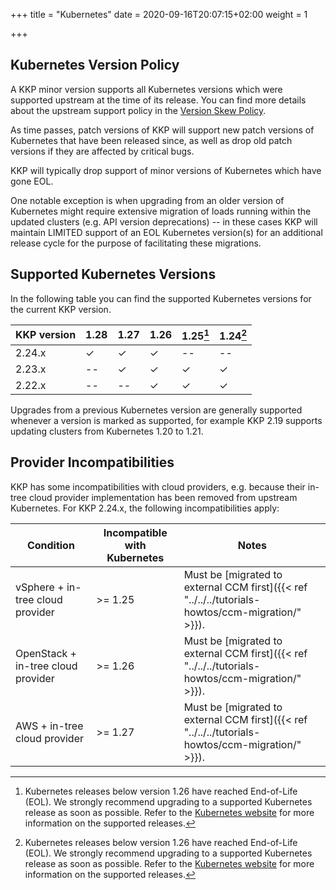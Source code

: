 +++
title = "Kubernetes"
date = 2020-09-16T20:07:15+02:00
weight = 1

+++

## Kubernetes Version Policy

A KKP minor version supports all Kubernetes versions which were supported upstream
at the time of its release. You can find more details about the upstream support
policy in the [Version Skew Policy](https://kubernetes.io/docs/setup/release/version-skew-policy/#supported-versions).

As time passes, patch versions of KKP will support new patch versions of Kubernetes
that have been released since, as well as drop old patch versions if they are
affected by critical bugs.

KKP will typically drop support of minor versions of Kubernetes which have gone EOL.

One notable exception is when upgrading from an older version of Kubernetes might
require extensive migration of loads running within the updated clusters (e.g. API
version deprecations) -- in these cases KKP will maintain LIMITED support of an EOL
Kubernetes version(s) for an additional release cycle for the purpose of facilitating
these migrations.

## Supported Kubernetes Versions

In the following table you can find the supported Kubernetes versions for the
current KKP version.

| KKP version          | 1.28 | 1.27 | 1.26 | 1.25[^2] | 1.24[^2] |
| -------------------  | ---- | ---- | ---- | -------- | -------- |
| 2.24.x               | ✓    | ✓    | ✓    | --       | --       |
| 2.23.x               | --   | ✓    | ✓    | ✓        | ✓        |
| 2.22.x               | --   | --   | ✓    | ✓        | ✓        |

[^2]: Kubernetes releases below version 1.26 have reached End-of-Life (EOL). We strongly
recommend upgrading to a supported Kubernetes release as soon as possible. Refer to the
[Kubernetes website](https://kubernetes.io/releases/) for more information on the supported
releases.

Upgrades from a previous Kubernetes version are generally supported whenever a version is
marked as supported, for example KKP 2.19 supports updating clusters from Kubernetes 1.20 to 1.21.

## Provider Incompatibilities

KKP has some incompatibilities with cloud providers, e.g. because their in-tree cloud provider
implementation has been removed from upstream Kubernetes. For KKP 2.24.x, the following incompatibilities
apply:

| Condition                          | Incompatible with Kubernetes | Notes                                                                                             |
|------------------------------------|------------------------------|---------------------------------------------------------------------------------------------------|
| vSphere + in-tree cloud provider   | >= 1.25                      | Must be [migrated to external CCM first]({{< ref "../../../tutorials-howtos/ccm-migration/" >}}). |
| OpenStack + in-tree cloud provider | >= 1.26                      | Must be [migrated to external CCM first]({{< ref "../../../tutorials-howtos/ccm-migration/" >}}). |
| AWS + in-tree cloud provider       | >= 1.27                      | Must be [migrated to external CCM first]({{< ref "../../../tutorials-howtos/ccm-migration/" >}}). |
